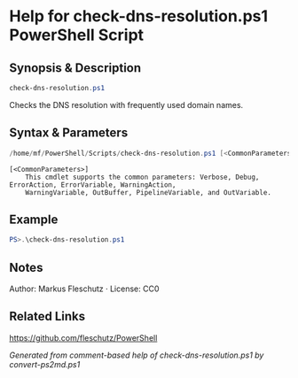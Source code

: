 # Help for check-dns-resolution.ps1 PowerShell Script

## Synopsis & Description
```powershell
check-dns-resolution.ps1
```

Checks the DNS resolution with frequently used domain names.

## Syntax & Parameters
```powershell
/home/mf/PowerShell/Scripts/check-dns-resolution.ps1 [<CommonParameters>]
```

```
[<CommonParameters>]
    This cmdlet supports the common parameters: Verbose, Debug, ErrorAction, ErrorVariable, WarningAction, 
    WarningVariable, OutBuffer, PipelineVariable, and OutVariable.
```

## Example
```powershell
PS>.\check-dns-resolution.ps1
```


## Notes
Author: Markus Fleschutz · License: CC0

## Related Links
https://github.com/fleschutz/PowerShell

*Generated from comment-based help of check-dns-resolution.ps1 by convert-ps2md.ps1*
